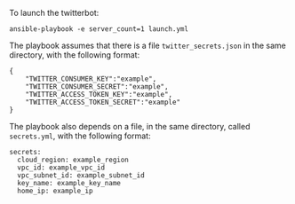 To launch the twitterbot:
```
ansible-playbook -e server_count=1 launch.yml
```

The playbook assumes that there is a file `twitter_secrets.json` in the same
directory, with the following format:

```
{
    "TWITTER_CONSUMER_KEY":"example",
    "TWITTER_CONSUMER_SECRET":"example",
    "TWITTER_ACCESS_TOKEN_KEY":"example",
    "TWITTER_ACCESS_TOKEN_SECRET":"example"
}
```

The playbook also depends on a file, in the same directory, called `secrets.yml`,
with the following format:
```
secrets:
  cloud_region: example_region
  vpc_id: example_vpc_id
  vpc_subnet_id: example_subnet_id
  key_name: example_key_name
  home_ip: example_ip
```
